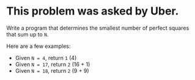 # This problem was asked by Uber.

Write a program that determines the smallest number of perfect squares that sum up to `N`.

Here are a few examples:

-   Given `N = 4`, return `1` (4)
-   Given `N = 17`, return `2` (16 + 1)
-   Given `N = 18`, return `2` (9 + 9)
